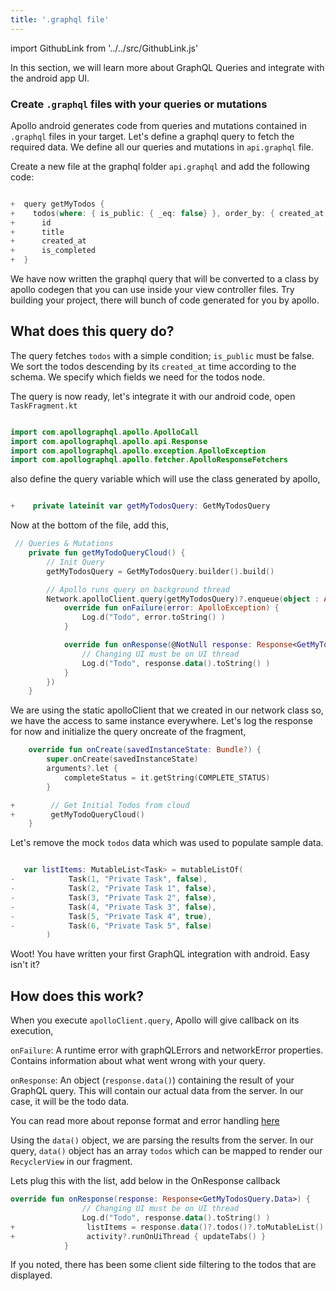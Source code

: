 ```yaml
---
title: '.graphql file'
---
```


import GithubLink from '../../src/GithubLink.js'

In this section, we will learn more about GraphQL Queries and integrate with the android app UI.

### Create `.graphql` files with your queries or mutations

Apollo android generates code from queries and mutations contained in `.graphql` files in your target. Let's define a graphql query to fetch the required data. We define all our queries and mutations in `api.graphql` file.

Create a new file at the graphql folder `api.graphql` and add the following code:

<GithubLink link="https://github.com/hasura/graphql-engine/blob/master/community/learn/graphql-tutorials/tutorials/android-apollo/app-final/app/src/main/graphql/com/mk/todo/api.graphql" text="api.graphql" />

```swift

+  query getMyTodos {
+    todos(where: { is_public: { _eq: false} }, order_by: { created_at: desc }) {
+      id
+      title
+      created_at
+      is_completed
+  }
```

We have now written the graphql query that will be converted to a class by apollo codegen that you can use inside your view controller files. Try building your project, there will bunch of code generated for you by apollo.

## What does this query do?

The query fetches `todos` with a simple condition; `is_public` must be false. We sort the todos descending by its `created_at` time according to the schema. We specify which fields we need for the todos node.

The query is now ready, let's integrate it with our android code, open `TaskFragment.kt`

```kotlin

import com.apollographql.apollo.ApolloCall
import com.apollographql.apollo.api.Response
import com.apollographql.apollo.exception.ApolloException
import com.apollographql.apollo.fetcher.ApolloResponseFetchers

```

also define the query variable which will use the class generated by apollo,

```kotlin

+    private lateinit var getMyTodosQuery: GetMyTodosQuery

```

Now at the bottom of the file, add this,

```kotlin
 // Queries & Mutations
    private fun getMyTodoQueryCloud() {
        // Init Query
        getMyTodosQuery = GetMyTodosQuery.builder().build()

        // Apollo runs query on background thread
        Network.apolloClient.query(getMyTodosQuery)?.enqueue(object : ApolloCall.Callback<GetMyTodosQuery.Data>() {
            override fun onFailure(error: ApolloException) {
                Log.d("Todo", error.toString() )
            }

            override fun onResponse(@NotNull response: Response<GetMyTodosQuery.Data>) {
                // Changing UI must be on UI thread
                Log.d("Todo", response.data().toString() )
            }
        })
    }
```

We are using the static apolloClient that we created in our network class so, we have the access to same instance everywhere. Let's log the response for now and initialize the query oncreate of the fragment,

```kotlin
    override fun onCreate(savedInstanceState: Bundle?) {
        super.onCreate(savedInstanceState)
        arguments?.let {
            completeStatus = it.getString(COMPLETE_STATUS)
        }

+        // Get Initial Todos from cloud
+        getMyTodoQueryCloud()
    }
```

Let's remove the mock `todos` data which was used to populate sample data.

```kotlin

   var listItems: MutableList<Task> = mutableListOf(
-            Task(1, "Private Task", false),
-            Task(2, "Private Task 1", false),
-            Task(3, "Private Task 2", false),
-            Task(4, "Private Task 3", false),
-            Task(5, "Private Task 4", true),
-            Task(6, "Private Task 5", false)
        )


```

Woot! You have written your first GraphQL integration with android. Easy isn't it?

## How does this work?

When you execute `apolloClient.query`, Apollo will give callback on its execution,

`onFailure`: A runtime error with graphQLErrors and networkError properties. Contains information about what went wrong with your query.

`onResponse`: An object (`response.data()`) containing the result of your GraphQL query. This will contain our actual data from the server. In our case, it will be the todo data.

You can read more about reponse format and error handling [here](https://graphql.github.io/graphql-spec/)

Using the `data()` object, we are parsing the results from the server. In our query, `data()` object has an array `todos` which can be mapped to render our `RecyclerView` in our fragment.

Lets plug this with the list, add below in the OnResponse callback

```kotlin
override fun onResponse(response: Response<GetMyTodosQuery.Data>) {
                // Changing UI must be on UI thread
                Log.d("Todo", response.data().toString() )
+                listItems = response.data()?.todos()?.toMutableList()
+                activity?.runOnUiThread { updateTabs() }
            }
```

If you noted, there has been some client side filtering to the todos that are displayed.

